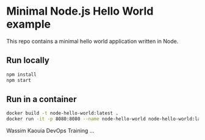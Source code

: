 # Minimal Node.js Hello World example

This repo contains a minimal hello world application written in Node.

## Run locally

```bash
npm install
npm start
```

## Run in a container

```bash
docker build -t node-hello-world:latest .
docker run -it -p 8080:8080 --name node-hello-world node-hello-world:latest
```


Wassim Kaouia
DevOps Training ...